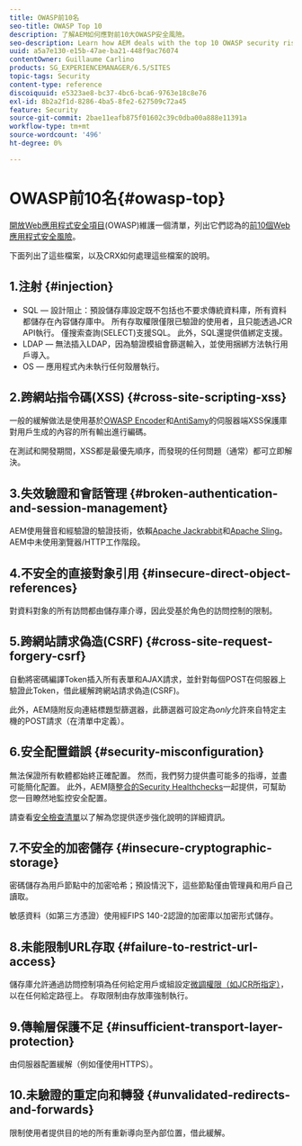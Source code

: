 ```yaml
---
title: OWASP前10名
seo-title: OWASP Top 10
description: 了解AEM如何應對前10大OWASP安全風險。
seo-description: Learn how AEM deals with the top 10 OWASP security risks.
uuid: a5a7e130-e15b-47ae-ba21-448f9ac76074
contentOwner: Guillaume Carlino
products: SG_EXPERIENCEMANAGER/6.5/SITES
topic-tags: Security
content-type: reference
discoiquuid: e5323ae8-bc37-4bc6-bca6-9763e18c8e76
exl-id: 8b2a2f1d-8286-4ba5-8fe2-627509c72a45
feature: Security
source-git-commit: 2bae11eafb875f01602c39c0dba00a888e11391a
workflow-type: tm+mt
source-wordcount: '496'
ht-degree: 0%

---
```


# OWASP前10名{#owasp-top}

[開放Web應用程式安全項目](https://www.owasp.org)(OWASP)維護一個清單，列出它們認為的[前10個Web應用程式安全風險](https://www.owasp.org/index.php/OWASP_Top_Ten_Project)。

下面列出了這些檔案，以及CRX如何處理這些檔案的說明。

## 1.注射 {#injection}

* SQL — 設計阻止：預設儲存庫設定既不包括也不要求傳統資料庫，所有資料都儲存在內容儲存庫中。 所有存取權限僅限已驗證的使用者，且只能透過JCR API執行。 僅搜索查詢(SELECT)支援SQL。 此外，SQL還提供值綁定支援。
* LDAP — 無法插入LDAP，因為驗證模組會篩選輸入，並使用捆綁方法執行用戶導入。
* OS — 應用程式內未執行任何殼層執行。

## 2.跨網站指令碼(XSS) {#cross-site-scripting-xss}

一般的緩解做法是使用基於[OWASP Encoder](https://www.owasp.org/index.php/OWASP_Java_Encoder_Project)和[AntiSamy](https://www.owasp.org/index.php/Category:OWASP_AntiSamy_Project)的伺服器端XSS保護庫對用戶生成的內容的所有輸出進行編碼。

在測試和開發期間，XSS都是最優先順序，而發現的任何問題（通常）都可立即解決。

## 3.失效驗證和會話管理 {#broken-authentication-and-session-management}

AEM使用聲音和經驗證的驗證技術，依賴[Apache Jackrabbit](https://jackrabbit.apache.org/)和[Apache Sling](https://sling.apache.org/)。 AEM中未使用瀏覽器/HTTP工作階段。

## 4.不安全的直接對象引用 {#insecure-direct-object-references}

對資料對象的所有訪問都由儲存庫介導，因此受基於角色的訪問控制的限制。

## 5.跨網站請求偽造(CSRF) {#cross-site-request-forgery-csrf}

自動將密碼編譯Token插入所有表單和AJAX請求，並針對每個POST在伺服器上驗證此Token，借此緩解跨網站請求偽造(CSRF)。

此外，AEM隨附反向連結標題型篩選器，此篩選器可設定為&#x200B;*only*&#x200B;允許來自特定主機的POST請求（在清單中定義）。

## 6.安全配置錯誤 {#security-misconfiguration}

無法保證所有軟體都始終正確配置。 然而，我們努力提供盡可能多的指導，並盡可能簡化配置。 此外，AEM隨[整合的Security Healthchecks](/help/sites-administering/operations-dashboard.md)一起提供，可幫助您一目瞭然地監控安全配置。

請查看[安全檢查清單](/help/sites-administering/security-checklist.md)以了解為您提供逐步強化說明的詳細資訊。

## 7.不安全的加密儲存 {#insecure-cryptographic-storage}

密碼儲存為用戶節點中的加密哈希；預設情況下，這些節點僅由管理員和用戶自己讀取。

敏感資料（如第三方憑證）使用經FIPS 140-2認證的加密庫以加密形式儲存。

## 8.未能限制URL存取 {#failure-to-restrict-url-access}

儲存庫允許通過訪問控制項為任何給定用戶或組設定[微調權限（如JCR所指定）](https://www.adobe.io/experience-manager/reference-materials/spec/jcr/2.0/16_Access_Control_Management.html)，以在任何給定路徑上。 存取限制由存放庫強制執行。

## 9.傳輸層保護不足 {#insufficient-transport-layer-protection}

由伺服器配置緩解（例如僅使用HTTPS）。

## 10.未驗證的重定向和轉發 {#unvalidated-redirects-and-forwards}

限制使用者提供目的地的所有重新導向至內部位置，借此緩解。
